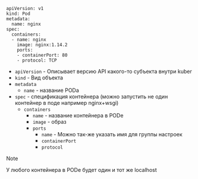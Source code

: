 ```
apiVersion: v1
kind: Pod
metadata:
  name: nginx
spec:
  containers:
  - name: nginx
    image: nginx:1.14.2
    ports:
    - containerPort: 80
    - protocol: TCP
```
* `apiVersion` - Описывает версию API какого-то субъекта внутри kuber
* `kind` - Вид объекта
* `metadata`
  - `name` - название PODа
* `spec` - спецификация контейнера (можно запустить не один контейнер в поде например nginx+wsgi)
  - `containers`
    - `name` - название контейнера в PODе
    - `image` - образ
    - `ports`
      - `name` - Можно так-же указать имя для группы настроек
      - `containerPort`
      - `protocol`
> [!NOTE]
> У любого контейнера в PODе будет один и тот же localhost
